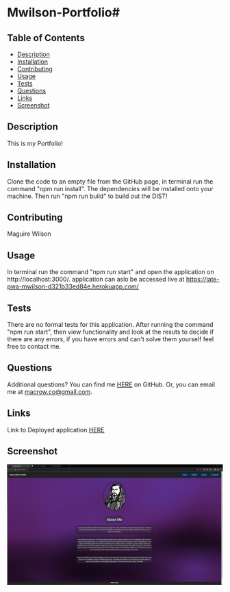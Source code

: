 # Mwilson-Portfolio#

## Table of Contents

- [Description](#description)
- [Installation](#installation)
- [Contributing](#contributing)
- [Usage](#usage)
- [Tests](#tests)
- [Questions](#questions)
- [Links](#links)
- [Screenshot](#screenshot)

## Description

This is my Portfolio!

## Installation

Clone the code to an empty file from the GitHub page, in terminal run the command "npm run install". The dependencies will be installed onto your machine. Then run "npm run build" to build out the DIST!

## Contributing

Maguire Wilson

## Usage

In terminal run the command "npm run start" and open the application on http://localhost:3000/.
application can aslo be accessed live at https://jate-pwa-mwilson-d321b33ed84e.herokuapp.com/

## Tests

There are no formal tests for this application.
After running the command "npm run start", then view functionality and look at the resuts to decide if there are any errors, if you have errors and can't solve them yourself feel free to contact me.

## Questions

Additional questions?
You can find me [HERE](https://github.com/MacroWil) on GitHub.
Or, you can email me at macrow.co@gmail.com.

## Links

Link to Deployed application [HERE](https://jate-pwa-mwilson-d321b33ed84e.herokuapp.com/)

## Screenshot

![Site expected behavior](./src/assets/intendedsite.png)
